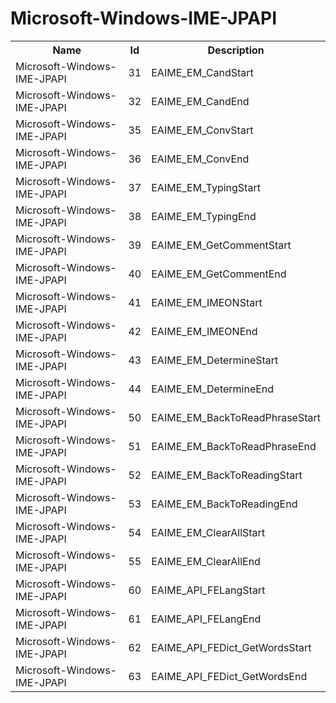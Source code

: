 # Microsoft-Windows-IME-JPAPI

<table>
<colgroup><col/><col/><col/></colgroup>
<tr><th>Name</th><th>Id</th><th>Description</th></tr>
<tr><td>Microsoft-Windows-IME-JPAPI</td><td>31</td><td>EAIME_EM_CandStart</td></tr>
<tr><td>Microsoft-Windows-IME-JPAPI</td><td>32</td><td>EAIME_EM_CandEnd</td></tr>
<tr><td>Microsoft-Windows-IME-JPAPI</td><td>35</td><td>EAIME_EM_ConvStart</td></tr>
<tr><td>Microsoft-Windows-IME-JPAPI</td><td>36</td><td>EAIME_EM_ConvEnd</td></tr>
<tr><td>Microsoft-Windows-IME-JPAPI</td><td>37</td><td>EAIME_EM_TypingStart</td></tr>
<tr><td>Microsoft-Windows-IME-JPAPI</td><td>38</td><td>EAIME_EM_TypingEnd</td></tr>
<tr><td>Microsoft-Windows-IME-JPAPI</td><td>39</td><td>EAIME_EM_GetCommentStart</td></tr>
<tr><td>Microsoft-Windows-IME-JPAPI</td><td>40</td><td>EAIME_EM_GetCommentEnd</td></tr>
<tr><td>Microsoft-Windows-IME-JPAPI</td><td>41</td><td>EAIME_EM_IMEONStart</td></tr>
<tr><td>Microsoft-Windows-IME-JPAPI</td><td>42</td><td>EAIME_EM_IMEONEnd</td></tr>
<tr><td>Microsoft-Windows-IME-JPAPI</td><td>43</td><td>EAIME_EM_DetermineStart</td></tr>
<tr><td>Microsoft-Windows-IME-JPAPI</td><td>44</td><td>EAIME_EM_DetermineEnd</td></tr>
<tr><td>Microsoft-Windows-IME-JPAPI</td><td>50</td><td>EAIME_EM_BackToReadPhraseStart</td></tr>
<tr><td>Microsoft-Windows-IME-JPAPI</td><td>51</td><td>EAIME_EM_BackToReadPhraseEnd</td></tr>
<tr><td>Microsoft-Windows-IME-JPAPI</td><td>52</td><td>EAIME_EM_BackToReadingStart</td></tr>
<tr><td>Microsoft-Windows-IME-JPAPI</td><td>53</td><td>EAIME_EM_BackToReadingEnd</td></tr>
<tr><td>Microsoft-Windows-IME-JPAPI</td><td>54</td><td>EAIME_EM_ClearAllStart</td></tr>
<tr><td>Microsoft-Windows-IME-JPAPI</td><td>55</td><td>EAIME_EM_ClearAllEnd</td></tr>
<tr><td>Microsoft-Windows-IME-JPAPI</td><td>60</td><td>EAIME_API_FELangStart</td></tr>
<tr><td>Microsoft-Windows-IME-JPAPI</td><td>61</td><td>EAIME_API_FELangEnd</td></tr>
<tr><td>Microsoft-Windows-IME-JPAPI</td><td>62</td><td>EAIME_API_FEDict_GetWordsStart</td></tr>
<tr><td>Microsoft-Windows-IME-JPAPI</td><td>63</td><td>EAIME_API_FEDict_GetWordsEnd</td></tr>
</table>
